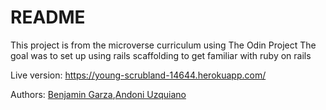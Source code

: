 # README
This project is from the microverse curriculum using The Odin Project
The goal was to set up using rails scaffolding to get familiar with ruby on rails 

Live version: https://young-scrubland-14644.herokuapp.com/

Authors: [Benjamin Garza](https://github.com/BenjaminGarza),[Andoni Uzquiano](https://github.com/Juakata)
